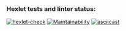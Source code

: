 ### Hexlet tests and linter status:
[![hexlet-check](https://github.com/vzletit/frontend-project-lvl2/actions/workflows/hexlet-check.yml/badge.svg)](https://github.com/vzletit/frontend-project-lvl2/actions/workflows/hexlet-check.yml)
[![Maintainability](https://api.codeclimate.com/v1/badges/d5b2a3e8bc58a69b7e42/maintainability)](https://codeclimate.com/github/vzletit/frontend-project-lvl2/maintainability)
[![asciicast](https://asciinema.org/a/bP4qT8JxeHYuFd6ehjizS4tMl.svg)](https://asciinema.org/a/bP4qT8JxeHYuFd6ehjizS4tMl)
